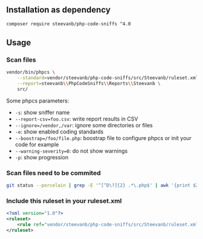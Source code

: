 ## Installation as dependency

```bash
composer require steevanb/php-code-sniffs ^4.0
```

## Usage

### Scan files

```bash
vendor/bin/phpcs \
    --standard=vendor/steevanb/php-code-sniffs/src/Steevanb/ruleset.xml \
    --report=steevanb\\PhpCodeSniffs\\Reports\\Steevanb \
    src/
```

Some phpcs parameters:
 * `-s`: show sniffer name
 * `--report-csv=foo.csv`: write report results in CSV
 * `--ignore=/vendor,/var`: ignore some directories or files
 * `-e`: show enabled coding standards
 * `--boostrap=/foo/file.php`: boostrap file to configure phpcs or init your code for example
 * `--warning-severity=0`: do not show warnings
 * `-p`: show progression

### Scan files need to be commited

```bash
git status --porcelain | grep -E '^[^D\?]{2} .*\.php$' | awk '{print $2}' | xargs -n1 vendor/bin/phpcs --standard=vendor/steevanb/php-code-sniffs/ruleset.xml --report=steevanb\\PhpCodeSniffs\\Reports\\Steevanb
```

### Include this ruleset in your ruleset.xml

```xml
<?xml version="1.0"?>
<ruleset>
    <rule ref="vendor/steevanb/php-code-sniffs/src/Steevanb/ruleset.xml"/>
</ruleset>
```
